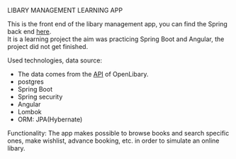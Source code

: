 LIBARY MANAGEMENT LEARNING APP

This is the front end of the libary management app, you can find the Spring back end [here](https://github.com/ujLevente/libary-management-api).<br />
It is a learning project the aim was practicing Spring Boot and Angular, the project did not get finished.

Used technologies, data source:<br />
- The data comes from the [API](https://openlibrary.org/developers/api) of OpenLibary.<br />
- postgres<br />
- Spring Boot<br />
- Spring security<br />
- Angular<br />
- Lombok<br />
- ORM: JPA(Hybernate)<br />

Functionality: The app makes possible to browse books and search specific ones, make wishlist, advance booking, etc. in order to simulate an online libary. <br />


